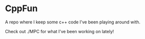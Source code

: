 # CppFun
A repo where I keep some c++ code I've been playing around with.

Check out ./MPC for what I've been working on lately!
